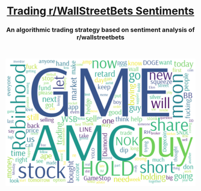 <h1 align="center"><a href="https://tahahaha7.github.io/COVID_Movement_Range/" >Trading r/WallStreetBets Sentiments</a></h1>
<h3 align="center">An algorithmic trading strategy based on sentiment analysis of r/wallstreetbets</h3>
<br>
<p align="center"> 
<img width=700px src="wsb_comment_cloud.png">
</p>
